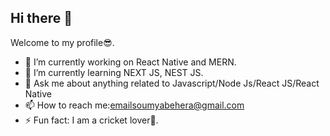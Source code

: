 ## Hi there 👋

Welcome to my profile😎.

- 🔭 I’m currently working on React Native and MERN.
- 🌱 I’m currently learning NEXT JS, NEST JS.
- 💬 Ask me about anything related to Javascript/Node Js/React JS/React Native
- 📫 How to reach me:emailsoumyabehera@gmail.com
- ⚡ Fun fact: I am a cricket lover🏏.
